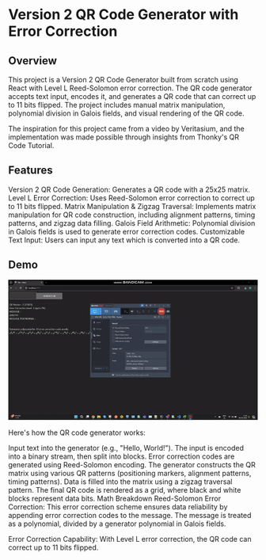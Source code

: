 # Version 2 QR Code Generator with Error Correction

## Overview

This project is a Version 2 QR Code Generator built from scratch using React with Level L Reed-Solomon error correction. The QR code generator accepts text input, encodes it, and generates a QR code that can correct up to 11 bits flipped. The project includes manual matrix manipulation, polynomial division in Galois fields, and visual rendering of the QR code.

The inspiration for this project came from a video by Veritasium, and the implementation was made possible through insights from Thonky's QR Code Tutorial.

## Features

Version 2 QR Code Generation: Generates a QR code with a 25x25 matrix.
Level L Error Correction: Uses Reed-Solomon error correction to correct up to 11 bits flipped.
Matrix Manipulation & Zigzag Traversal: Implements matrix manipulation for QR code construction, including alignment patterns, timing patterns, and zigzag data filling.
Galois Field Arithmetic: Polynomial division in Galois fields is used to generate error correction codes.
Customizable Text Input: Users can input any text which is converted into a QR code.

## Demo

![](https://github.com/OmkarPednekar/qrCodeGenerator/blob/main/gifqr.gif)

Here's how the QR code generator works:

Input text into the generator (e.g., "Hello, World!").
The input is encoded into a binary stream, then split into blocks.
Error correction codes are generated using Reed-Solomon encoding.
The generator constructs the QR matrix using various QR patterns (positioning markers, alignment patterns, timing patterns).
Data is filled into the matrix using a zigzag traversal pattern.
The final QR code is rendered as a grid, where black and white blocks represent data bits.
Math Breakdown
Reed-Solomon Error Correction: This error correction scheme ensures data reliability by appending error correction codes to the message. The message is treated as a polynomial, divided by a generator polynomial in Galois fields.

Error Correction Capability: With Level L error correction, the QR code can correct up to 11 bits flipped.
